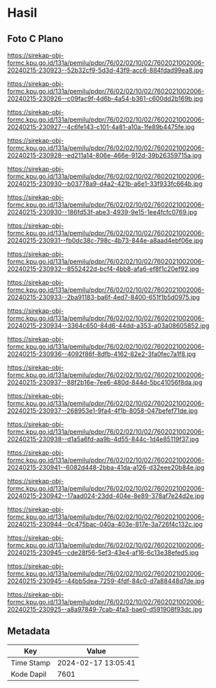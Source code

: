 # Hasil

## Foto C Plano

https://sirekap-obj-formc.kpu.go.id/131a/pemilu/pdpr/76/02/02/10/02/7602021002006-20240215-230923--52b32cf9-5d3d-43f9-acc6-884fdad99ea8.jpg

https://sirekap-obj-formc.kpu.go.id/131a/pemilu/pdpr/76/02/02/10/02/7602021002006-20240215-230926--c09fac9f-4d6b-4a54-b361-c600dd2b169b.jpg

https://sirekap-obj-formc.kpu.go.id/131a/pemilu/pdpr/76/02/02/10/02/7602021002006-20240215-230927--4c6fe143-c101-4a81-a10a-1fe89b4475fe.jpg

https://sirekap-obj-formc.kpu.go.id/131a/pemilu/pdpr/76/02/02/10/02/7602021002006-20240215-230928--ed211a14-806e-466e-912d-39b26359715a.jpg

https://sirekap-obj-formc.kpu.go.id/131a/pemilu/pdpr/76/02/02/10/02/7602021002006-20240215-230930--b03778a9-d4a2-421b-a6e1-33f933fc664b.jpg

https://sirekap-obj-formc.kpu.go.id/131a/pemilu/pdpr/76/02/02/10/02/7602021002006-20240215-230930--186fd53f-abe3-4939-9e15-1ee4fcfc0769.jpg

https://sirekap-obj-formc.kpu.go.id/131a/pemilu/pdpr/76/02/02/10/02/7602021002006-20240215-230931--fb0dc38c-798c-4b73-844e-a8aad4ebf06e.jpg

https://sirekap-obj-formc.kpu.go.id/131a/pemilu/pdpr/76/02/02/10/02/7602021002006-20240215-230932--8552422d-bcf4-4bb8-afa6-ef8f1c20ef92.jpg

https://sirekap-obj-formc.kpu.go.id/131a/pemilu/pdpr/76/02/02/10/02/7602021002006-20240215-230933--2ba91183-ba6f-4ed7-8400-651f1b5d0975.jpg

https://sirekap-obj-formc.kpu.go.id/131a/pemilu/pdpr/76/02/02/10/02/7602021002006-20240215-230934--3364c650-84d6-44dd-a353-a03a08605852.jpg

https://sirekap-obj-formc.kpu.go.id/131a/pemilu/pdpr/76/02/02/10/02/7602021002006-20240215-230936--4092f86f-8dfb-4162-82e2-3fa0fec7a1f8.jpg

https://sirekap-obj-formc.kpu.go.id/131a/pemilu/pdpr/76/02/02/10/02/7602021002006-20240215-230937--88f2b16e-7ee6-480d-844d-5bc41056f8da.jpg

https://sirekap-obj-formc.kpu.go.id/131a/pemilu/pdpr/76/02/02/10/02/7602021002006-20240215-230937--268953e1-9fa4-4f1b-8058-047befef71de.jpg

https://sirekap-obj-formc.kpu.go.id/131a/pemilu/pdpr/76/02/02/10/02/7602021002006-20240215-230938--d1a5a6fd-aa9b-4d55-844c-1d4e85119f37.jpg

https://sirekap-obj-formc.kpu.go.id/131a/pemilu/pdpr/76/02/02/10/02/7602021002006-20240215-230941--6082d448-2bba-41da-a126-d32eee20b84e.jpg

https://sirekap-obj-formc.kpu.go.id/131a/pemilu/pdpr/76/02/02/10/02/7602021002006-20240215-230942--17aad024-23dd-404e-8e89-378af7e24d2e.jpg

https://sirekap-obj-formc.kpu.go.id/131a/pemilu/pdpr/76/02/02/10/02/7602021002006-20240215-230944--0c475bac-040a-403e-817e-3a726f4c132c.jpg

https://sirekap-obj-formc.kpu.go.id/131a/pemilu/pdpr/76/02/02/10/02/7602021002006-20240215-230945--cde28f56-5ef3-43e4-af16-6c13e38efed5.jpg

https://sirekap-obj-formc.kpu.go.id/131a/pemilu/pdpr/76/02/02/10/02/7602021002006-20240215-230945--44bb5dea-7259-4fdf-84c0-d7a88448d7de.jpg

https://sirekap-obj-formc.kpu.go.id/131a/pemilu/pdpr/76/02/02/10/02/7602021002006-20240215-230925--a8a97849-7cab-4fa3-bae0-d591908f93dc.jpg


## Metadata

| Key        | Value               |
| ---------- | ------------------- |
| Time Stamp | 2024-02-17 13:05:41 |
| Kode Dapil | 7601                |



